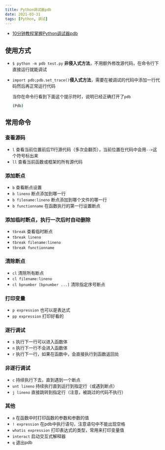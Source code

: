 ```yaml
---
title: Python调试器pdb
date: 2021-03-31
tags: [Python, 调试]
---
```


- [10分钟教程掌握Python调试器pdb](https://zhuanlan.zhihu.com/p/37294138)


## 使用方式

- `$ python -m pdb test.py` **非侵入式方法**，不用额外修改源代码，在命令行下直接运行就能调试

- `import pdb;pdb.set_trace()`**侵入式方法**，需要在被调试的代码中添加一行代码然后再正常运行代码

  当你在命令行看到下面这个提示符时，说明已经正确打开了`pdb`

  ```bash
  (Pdb)
  ```

## 常用命令

### 查看源码

- `l` 查看当前位置前后11行源代码（多次会翻页），当前位置在代码中会用`-->`这个符号标出来
- `ll` 查看当前函数或框架的所有源代码

### 添加断点

- `b` 查看断点设置
- `b lineno` 断点添加到哪一行
- `b filename:lineno` 断点添加到哪个文件的哪一行
- `b functionname` 在函数执行的第一行设置断点

### 添加临时断点，执行一次后时自动删除

- `tbreak` 查看临时断点
- `tbreak lineno`
- `tbreak filename:lineno`
- `tbreak functionname`

### 清除断点

- `cl` 清除所有断点
- `cl filename:lineno`
- `cl bpnumber [bpnumber ...]` 清除指定序号断点

### 打印变量

- `p expression`  也可以是表达式
- `pp expression` 打印好看的

### 逐行调试

- `s` 执行下一行可以进入函数体
- `n` 执行下一行不会进入函数体
- `r` 执行下一行，如果在函数中，会直接执行到函数返回处

### 非逐行调试

- `c` 持续执行下去，直到遇到一个断点
- `unt lineno` 持续执行直到运行到指定行（或遇到断点）
- `j lineno` 直接跳转到指定行（注意，被跳过的代码不执行）

### 其他

- `a` 在函数中时打印函数的参数和参数的值
- `! expression` 在pdb中执行语句，注意语句中不能出现空格
- `whatis expression` 打印表达式的类型，常用来打印变量值
- `interact` 启动交互式解释器
- `q` 退出pdb